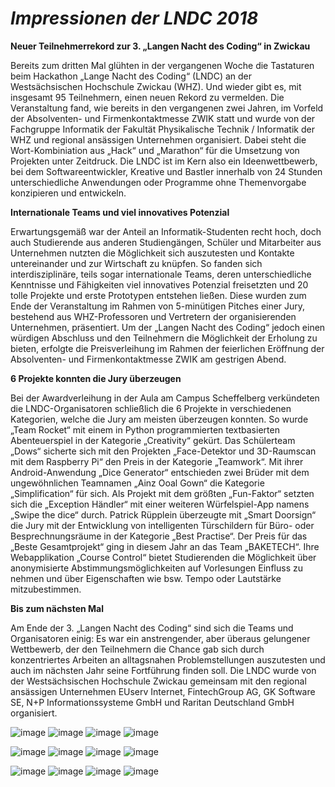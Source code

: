 # **_Impressionen der LNDC 2018_**

**Neuer Teilnehmerrekord zur 3. „Langen Nacht des Coding“ in Zwickau**

Bereits zum dritten Mal glühten in der vergangenen Woche die Tastaturen beim Hackathon „Lange Nacht des Coding“ (LNDC) an der Westsächsischen Hochschule Zwickau (WHZ). 
Und wieder gibt es, mit insgesamt 95 Teilnehmern, einen neuen Rekord zu vermelden.
Die Veranstaltung fand, wie bereits in den vergangenen zwei Jahren, im Vorfeld der Absolventen- und Firmenkontaktmesse ZWIK statt und wurde von der Fachgruppe Informatik der Fakultät Physikalische Technik / Informatik der WHZ und regional ansässigen Unternehmen organisiert. 
Dabei steht die Wort-Kombiniation aus „Hack“ und „Marathon“ für die Umsetzung von Projekten unter Zeitdruck.
Die LNDC ist im Kern also ein Ideenwettbewerb, bei dem Softwareentwickler, Kreative und Bastler innerhalb von 24 Stunden unterschiedliche Anwendungen oder Programme ohne Themenvorgabe konzipieren und entwickeln.


**Internationale Teams und viel innovatives Potenzial**

Erwartungsgemäß war der Anteil an Informatik-Studenten recht hoch, doch auch Studierende aus anderen Studiengängen, Schüler und Mitarbeiter aus Unternehmen nutzten die Möglichkeit sich auszutesten und Kontakte untereinander und zur Wirtschaft zu knüpfen.
So fanden sich interdisziplinäre, teils sogar internationale Teams, deren unterschiedliche Kenntnisse und Fähigkeiten viel innovatives Potenzial freisetzten und 20 tolle Projekte und erste Prototypen entstehen ließen.
Diese wurden zum Ende der Veranstaltung im Rahmen von 5-minütigen Pitches einer Jury, bestehend aus WHZ-Professoren und Vertretern der organisierenden Unternehmen, präsentiert.
Um der „Langen Nacht des Coding“ jedoch einen würdigen Abschluss und den Teilnehmern die Möglichkeit der Erholung zu bieten, erfolgte die Preisverleihung im Rahmen der feierlichen Eröffnung der Absolventen- und Firmenkontaktmesse ZWIK am gestrigen Abend.


**6 Projekte konnten die Jury überzeugen**

Bei der Awardverleihung in der Aula am Campus Scheffelberg verkündeten die LNDC-Organisatoren schließlich die 6 Projekte in verschiedenen Kategorien, welche die Jury am meisten überzeugen konnten.
So wurde „Team Rocket“ mit einem in Python programmierten textbasierten Abenteuerspiel in der Kategorie „Creativity“ gekürt.
Das Schülerteam „Dows“ sicherte sich mit den Projekten „Face-Detektor und 3D-Raumscan mit dem Raspberry Pi“ den Preis in der Kategorie „Teamwork“. 
Mit ihrer Android-Anwendung „Dice Generator“ entschieden zwei Brüder mit dem ungewöhnlichen Teamnamen „Ainz Ooal Gown“ die Kategorie „Simplification“ für sich.
Als Projekt mit dem größten „Fun-Faktor“ setzten sich die „Exception Händler“ mit einer weiteren Würfelspiel-App namens „Swipe the dice“ durch.
Patrick Rüpplein überzeugte mit „Smart Doorsign“ die Jury mit der Entwicklung von intelligenten Türschildern für Büro- oder Besprechnungsräume in der Kategorie „Best Practise“.
Der Preis für das „Beste Gesamtprojekt“ ging in diesem Jahr an das Team „BAKETECH“. 
Ihre Webapplikation „Course Control“ bietet Studierenden die Möglichkeit über anonymisierte Abstimmungsmöglichkeiten auf Vorlesungen Einfluss zu nehmen und über Eigenschaften wie bsw. Tempo oder Lautstärke mitzubestimmen.


**Bis zum nächsten Mal**

Am Ende der 3. „Langen Nacht des Coding“ sind sich die Teams und Organisatoren einig: Es war ein anstrengender, aber überaus gelungener Wettbewerb, der den Teilnehmern die Chance gab sich durch konzentriertes Arbeiten an alltagsnahen Problemstellungen auszutesten und auch im nächsten Jahr seine Fortführung finden soll.
Die LNDC wurde von der Westsächsischen Hochschule Zwickau gemeinsam mit den regional ansässigen Unternehmen EUserv Internet, FintechGroup AG, GK Software SE, N+P Informationssysteme GmbH und Raritan Deutschland GmbH organisiert.

![image](https://github.com/Clumsy110/Clumsy110/assets/141040450/0880c2b6-2525-4007-8b47-47141ec43297) ![image](https://github.com/Clumsy110/Clumsy110/assets/141040450/db416509-f085-4b1f-be30-8da4d116a94b) ![image](https://github.com/Clumsy110/Clumsy110/assets/141040450/9c842c5d-33c7-4ffa-a1f5-2d22131a1a70) ![image](https://github.com/Clumsy110/Clumsy110/assets/141040450/ff82ebc9-db48-42bb-8ae0-6da53018e958)

![image](https://github.com/Clumsy110/Clumsy110/assets/141040450/3ee4be00-286b-4f23-afee-457f74baf24f) ![image](https://github.com/Clumsy110/Clumsy110/assets/141040450/20b6608d-9087-4b5f-a548-eaca47499b27) ![image](https://github.com/Clumsy110/Clumsy110/assets/141040450/77cc164e-a2fa-4128-ae3b-74134c3451b3) ![image](https://github.com/Clumsy110/Clumsy110/assets/141040450/53fa4fec-1bf7-4852-9fbc-336951ef12a1)

![image](https://github.com/Clumsy110/Clumsy110/assets/141040450/2835a95c-1d91-4609-b7fd-86beeea48165) ![image](https://github.com/Clumsy110/Clumsy110/assets/141040450/7a57a800-d71e-4d07-9bbe-8f58839f5089) ![image](https://github.com/Clumsy110/Clumsy110/assets/141040450/02f70137-f6f8-4d0f-aec3-f9275fecd1ba) ![image](https://github.com/Clumsy110/Clumsy110/assets/141040450/6f428b1a-6757-46aa-9ab1-e7e6b050c3e7)








